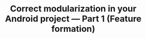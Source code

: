 ---
title: "Correct modularization in your Android project — Part 1 (Feature formation)"
description: "In software development, monolithic architecture is a common approach where an entire application is built as a single, tightly-coupled unit. While this approach may be appropriate for smaller projects or early-stage development, as the size and complexity of an application grow, monolithic architecture can become unwieldy and difficult to maintain"
heroImage: "https://miro.medium.com/v2/resize:fit:1400/format:webp/0*B_5CtYCIkbWfMJpt.jpg"
sourceUrl: "https://medium.com/@alex.hrindii/correct-modularization-in-your-android-project-part-1-feature-formation-12ef2b4ca802"
---